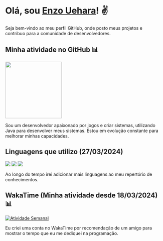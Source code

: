 <h1>Olá, sou <a href="https://github.com/enzouhr">Enzo Uehara</a>! ✌️</h1>

<p align="">
  Seja bem-vindo ao meu perfil GitHub, onde posto meus projetos e contribuo para a comunidade de desenvolvedores.
</p>

<h2>Minha atividade no GitHub 📊</h2>

<div>
  <img height="180em" src="https://github-readme-stats.vercel.app/api?username=enzouhr&show_icons=true&theme=radical&count_private=true&hide_border=true&locale=pt-br"/>
</div>

<p>
  Sou um desenvolvedor apaixonado por jogos e criar sistemas, utilizando Java para desenvolver meus sistemas. Estou em evolução constante para melhorar minhas capacidades.
</p>

<h2>Linguagens que utilizo (27/03/2024)</h2>

<div>
  
  <a>
    <img src="https://img.shields.io/badge/Java-ED8B00?style=for-the-badge&logo=openjdk&logoColor=black"> <img src="https://img.shields.io/badge/SQLite-07405E?style=for-the-badge&logo=sqlite&logoColor=white"> <img src="https://img.shields.io/badge/MySQL-00000F?style=for-the-badge&logo=mysql&logoColor=white">
  </a>

  <p>
    Ao longo do tempo irei adicionar mais linguagens ao meu repertório de conhecimentos.
  </p>


  
</div>

<h2>WakaTime (Minha atividade desde 18/03/2024) 📊</h2>

<div>
  <a href="https://wakatime.com/@enzouhr">
    <img src="https://github-readme-stats.vercel.app/api/wakatime?username=enzouhr&layout=compact&theme=radical" alt="Atividade Semanal">
  </a>

  <p>
    Eu criei uma conta no WakaTime por recomendação de um amigo para mostrar o tempo que eu me dediquei na programação.
  </p>
</div>
